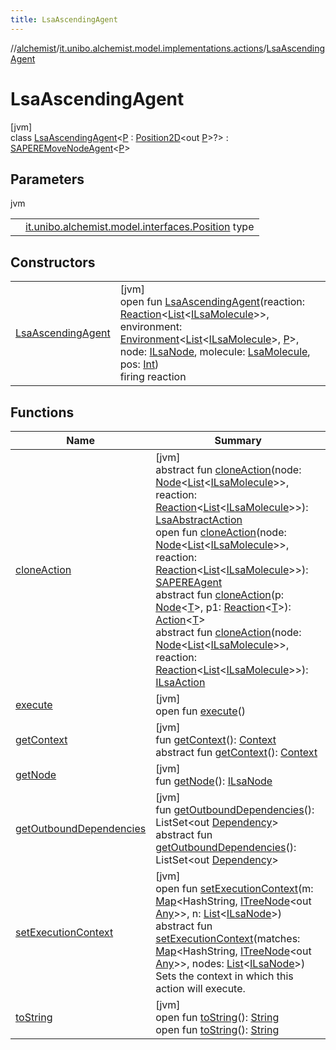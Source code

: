 ```yaml
---
title: LsaAscendingAgent
---
```

//[alchemist](../../../index.html)/[it.unibo.alchemist.model.implementations.actions](../index.html)/[LsaAscendingAgent](index.html)



# LsaAscendingAgent



[jvm]\
class [LsaAscendingAgent](index.html)<[P](index.html) : [Position2D](../../it.unibo.alchemist.model.interfaces/-position2-d/index.html)<out [P](../-lsa-ascending-gradient-dist/index.html)>?> : [SAPEREMoveNodeAgent](../-s-a-p-e-r-e-move-node-agent/index.html)<[P](../-lsa-ascending-gradient-dist/index.html)>



## Parameters


jvm

| | |
|---|---|
| <P> | [it.unibo.alchemist.model.interfaces.Position](../../it.unibo.alchemist.model.interfaces/-position/index.html) type |



## Constructors


| | |
|---|---|
| [LsaAscendingAgent](-lsa-ascending-agent.html) | [jvm]<br>open fun [LsaAscendingAgent](-lsa-ascending-agent.html)(reaction: [Reaction](../../it.unibo.alchemist.model.interfaces/-reaction/index.html)<[List](https://docs.oracle.com/javase/8/docs/api/java/util/List.html)<[ILsaMolecule](../../it.unibo.alchemist.model.interfaces/-i-lsa-molecule/index.html)>>, environment: [Environment](../../it.unibo.alchemist.model.interfaces/-environment/index.html)<[List](https://docs.oracle.com/javase/8/docs/api/java/util/List.html)<[ILsaMolecule](../../it.unibo.alchemist.model.interfaces/-i-lsa-molecule/index.html)>, [P](../-lsa-ascending-gradient-dist/index.html)>, node: [ILsaNode](../../it.unibo.alchemist.model.interfaces/-i-lsa-node/index.html), molecule: [LsaMolecule](../../it.unibo.alchemist.model.implementations.molecules/-lsa-molecule/index.html), pos: [Int](https://kotlinlang.org/api/latest/jvm/stdlib/kotlin/-int/index.html))<br>firing reaction |


## Functions


| Name | Summary |
|---|---|
| [cloneAction](../-lsa-abstract-action/clone-action.html) | [jvm]<br>abstract fun [cloneAction](../-lsa-abstract-action/clone-action.html)(node: [Node](../../it.unibo.alchemist.model.interfaces/-node/index.html)<[List](https://docs.oracle.com/javase/8/docs/api/java/util/List.html)<[ILsaMolecule](../../it.unibo.alchemist.model.interfaces/-i-lsa-molecule/index.html)>>, reaction: [Reaction](../../it.unibo.alchemist.model.interfaces/-reaction/index.html)<[List](https://docs.oracle.com/javase/8/docs/api/java/util/List.html)<[ILsaMolecule](../../it.unibo.alchemist.model.interfaces/-i-lsa-molecule/index.html)>>): [LsaAbstractAction](../-lsa-abstract-action/index.html)<br>open fun [cloneAction](../-s-a-p-e-r-e-agent/clone-action.html)(node: [Node](../../it.unibo.alchemist.model.interfaces/-node/index.html)<[List](https://docs.oracle.com/javase/8/docs/api/java/util/List.html)<[ILsaMolecule](../../it.unibo.alchemist.model.interfaces/-i-lsa-molecule/index.html)>>, reaction: [Reaction](../../it.unibo.alchemist.model.interfaces/-reaction/index.html)<[List](https://docs.oracle.com/javase/8/docs/api/java/util/List.html)<[ILsaMolecule](../../it.unibo.alchemist.model.interfaces/-i-lsa-molecule/index.html)>>): [SAPEREAgent](../-s-a-p-e-r-e-agent/index.html)<br>abstract fun [cloneAction](../../it.unibo.alchemist.model.interfaces/-action/clone-action.html)(p: [Node](../../it.unibo.alchemist.model.interfaces/-node/index.html)<[T](../../it.unibo.alchemist.model.implementations.conditions/-abstract-condition/index.html)>, p1: [Reaction](../../it.unibo.alchemist.model.interfaces/-reaction/index.html)<[T](../../it.unibo.alchemist.model.implementations.conditions/-abstract-condition/index.html)>): [Action](../../it.unibo.alchemist.model.interfaces/-action/index.html)<[T](../../it.unibo.alchemist.model.implementations.conditions/-abstract-condition/index.html)><br>abstract fun [cloneAction](../../it.unibo.alchemist.model.interfaces/-i-lsa-action/clone-action.html)(node: [Node](../../it.unibo.alchemist.model.interfaces/-node/index.html)<[List](https://docs.oracle.com/javase/8/docs/api/java/util/List.html)<[ILsaMolecule](../../it.unibo.alchemist.model.interfaces/-i-lsa-molecule/index.html)>>, reaction: [Reaction](../../it.unibo.alchemist.model.interfaces/-reaction/index.html)<[List](https://docs.oracle.com/javase/8/docs/api/java/util/List.html)<[ILsaMolecule](../../it.unibo.alchemist.model.interfaces/-i-lsa-molecule/index.html)>>): [ILsaAction](../../it.unibo.alchemist.model.interfaces/-i-lsa-action/index.html) |
| [execute](execute.html) | [jvm]<br>open fun [execute](execute.html)() |
| [getContext](../-s-a-p-e-r-e-local-agent/get-context.html) | [jvm]<br>fun [getContext](../-s-a-p-e-r-e-local-agent/get-context.html)(): [Context](../../it.unibo.alchemist.model.interfaces/-context/index.html)<br>abstract fun [getContext](../../it.unibo.alchemist.model.interfaces/-action/get-context.html)(): [Context](../../it.unibo.alchemist.model.interfaces/-context/index.html) |
| [getNode](../-lsa-abstract-action/get-node.html) | [jvm]<br>fun [getNode](../-lsa-abstract-action/get-node.html)(): [ILsaNode](../../it.unibo.alchemist.model.interfaces/-i-lsa-node/index.html) |
| [getOutboundDependencies](../-abstract-action/get-outbound-dependencies.html) | [jvm]<br>fun [getOutboundDependencies](../-abstract-action/get-outbound-dependencies.html)(): ListSet<out [Dependency](../../it.unibo.alchemist.model.interfaces/-dependency/index.html)><br>abstract fun [getOutboundDependencies](../../it.unibo.alchemist.model.interfaces/-i-lsa-action/get-outbound-dependencies.html)(): ListSet<out [Dependency](../../it.unibo.alchemist.model.interfaces/-dependency/index.html)> |
| [setExecutionContext](../-lsa-abstract-action/set-execution-context.html) | [jvm]<br>open fun [setExecutionContext](../-lsa-abstract-action/set-execution-context.html)(m: [Map](https://docs.oracle.com/javase/8/docs/api/java/util/Map.html)<HashString, [ITreeNode](../../it.unibo.alchemist.expressions.interfaces/-i-tree-node/index.html)<out [Any](https://kotlinlang.org/api/latest/jvm/stdlib/kotlin/-any/index.html)>>, n: [List](https://docs.oracle.com/javase/8/docs/api/java/util/List.html)<[ILsaNode](../../it.unibo.alchemist.model.interfaces/-i-lsa-node/index.html)>)<br>abstract fun [setExecutionContext](../../it.unibo.alchemist.model.interfaces/-i-lsa-action/set-execution-context.html)(matches: [Map](https://docs.oracle.com/javase/8/docs/api/java/util/Map.html)<HashString, [ITreeNode](../../it.unibo.alchemist.expressions.interfaces/-i-tree-node/index.html)<out [Any](https://kotlinlang.org/api/latest/jvm/stdlib/kotlin/-any/index.html)>>, nodes: [List](https://docs.oracle.com/javase/8/docs/api/java/util/List.html)<[ILsaNode](../../it.unibo.alchemist.model.interfaces/-i-lsa-node/index.html)>)<br>Sets the context in which this action will execute. |
| [toString](../-abstract-action/to-string.html) | [jvm]<br>open fun [toString](../-abstract-action/to-string.html)(): [String](https://docs.oracle.com/javase/8/docs/api/java/lang/String.html)<br>open fun [toString](../-s-a-p-e-r-e-agent/to-string.html)(): [String](https://docs.oracle.com/javase/8/docs/api/java/lang/String.html) |

